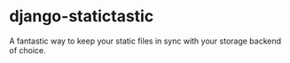 django-statictastic
===================

A fantastic way to keep your static files in sync with your storage backend of
choice.
